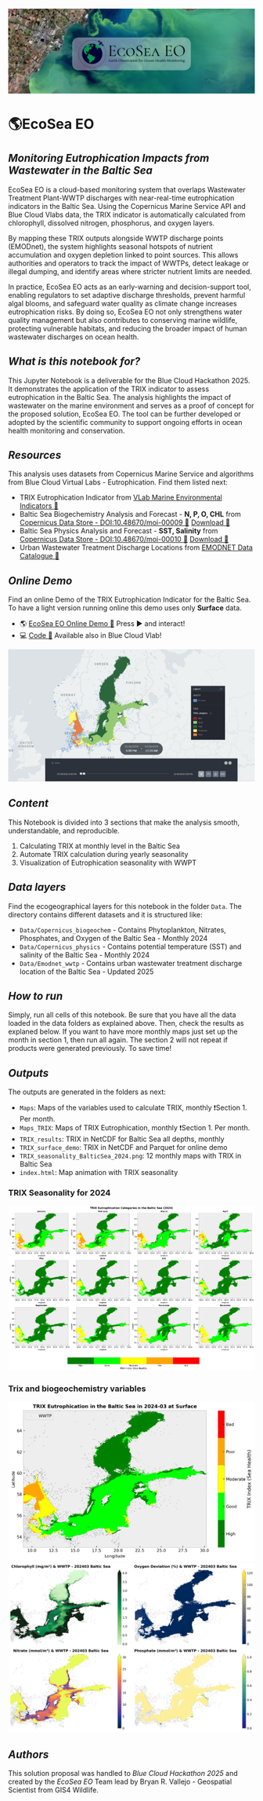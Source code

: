 ![eu](png\ecosea_banner.png)

# 🌎**EcoSea EO**
## *Monitoring Eutrophication Impacts from Wastewater in the Baltic Sea*

EcoSea EO is a cloud-based monitoring system that overlaps Wastewater Treatment Plant-WWTP discharges with near-real-time eutrophication indicators in the Baltic Sea. Using the Copernicus Marine Service API and Blue Cloud Vlabs data, the TRIX indicator is automatically calculated from chlorophyll, dissolved nitrogen, phosphorus, and oxygen layers.

By mapping these TRIX outputs alongside WWTP discharge points (EMODnet), the system highlights seasonal hotspots of nutrient accumulation and oxygen depletion linked to point sources. This allows authorities and operators to track the impact of WWTPs, detect leakage or illegal dumping, and identify areas where stricter nutrient limits are needed.

In practice, EcoSea EO acts as an early-warning and decision-support tool, enabling regulators to set adaptive discharge thresholds, prevent harmful algal blooms, and safeguard water quality as climate change increases eutrophication risks. By doing so, EcoSea EO not only strengthens water quality management but also contributes to conserving marine wildlife, protecting vulnerable habitats, and reducing the broader impact of human wastewater discharges on ocean health.

## *What is this notebook for?*

This Jupyter Notebook is a deliverable for the Blue Cloud Hackathon 2025. It demonstrates the application of the TRIX indicator to assess eutrophication in the Baltic Sea. The analysis highlights the impact of wastewater on the marine environment and serves as a proof of concept for the proposed solution, EcoSea EO. The tool can be further developed or adopted by the scientific community to support ongoing efforts in ocean health monitoring and conservation.

## *Resources*

This analysis uses datasets from Copernicus Marine Service and algorithms from Blue Cloud Virtual Labs - Eutrophication. Find them listed next:

- TRIX Eutrophication Indicator from [VLab Marine Environmental Indicators 🔗](https://blue-cloud.org/virtual-labs/marine-environmental-indicators)
- Baltic Sea Biogechemistry Analysis and Forecast - **N, P, O, CHL** from [Copernicus Data Store - DOI:10.48670/moi-00009 🔗](https://data.marine.copernicus.eu/product/BALTICSEA_ANALYSISFORECAST_BGC_003_007/description) [Download 🔗](https://data.marine.copernicus.eu/product/BALTICSEA_ANALYSISFORECAST_BGC_003_007/files?subdataset=cmems_mod_bal_bgc_anfc_P1M-m_202411&path=BALTICSEA_ANALYSISFORECAST_BGC_003_007%2Fcmems_mod_bal_bgc_anfc_P1M-m_202411%2F2024%2F)
- Baltic Sea Physics Analysis and Forecast - **SST, Salinity** from [Copernicus Data Store - DOI:10.48670/moi-00010 🔗](https://data.marine.copernicus.eu/product/BALTICSEA_ANALYSISFORECAST_PHY_003_006/description) [Download 🔗](https://data.marine.copernicus.eu/product/BALTICSEA_ANALYSISFORECAST_PHY_003_006/files?subdataset=cmems_mod_bal_phy_anfc_P1M-m_202311&path=BALTICSEA_ANALYSISFORECAST_PHY_003_006%2Fcmems_mod_bal_phy_anfc_P1M-m_202311%2F2024%2F)
- Urban Wastewater Treatment Discharge Locations from [EMODNET Data Catalogue 🔗](https://emodnet.ec.europa.eu/geonetwork/srv/api/records/0bd23b5e-b288-4273-b8b7-d073538ada52) 

## *Online Demo*

Find an online Demo of the TRIX Eutrophication Indicator for the Baltic Sea. To have a light version running online this demo uses only **Surface** data.

- 🌎 [EcoSea EO Online Demo 🔗](https://kepler.gl/demo/map/foursquare?path=https://data-api.foursquare.com/v1/maps/529f942e-1f65-4852-9be0-f1b06233679a) Press ▶️ and interact!
- 💻 [Code 🔗](https://github.com/gis4-wildlife/EcoSeaEO) Available also in Blue Cloud Vlab!

![demo-ecosea](png\demo-trix-ecosea.gif) 

## *Content*

This Notebook is divided into 3 sections that make the analysis smooth, understandable, and reproducible.

1. Calculating TRIX at monthly level in the Baltic Sea
2. Automate TRIX calculation during yearly seasonality
3. Visualization of Eutrophication seasonality with WWPT

## *Data layers*

Find the ecogeographical layers for this notebook in the folder ``Data``. The directory contains different datasets and it is structured like:

- ``Data/Copernicus_biogeochem`` - Contains Phytoplankton, Nitrates, Phosphates, and Oxygen of the Baltic Sea - Monthly 2024
- ``Data/Copernicus_physics`` - Contains potential temperature (SST) and salinity of the Baltic Sea - Monthly 2024
- ``Data/Emodnet_wwtp`` - Contains urban wastewater treatment discharge location of the Baltic Sea - Updated 2025

## *How to run*

Simply, run all cells of this notebook. Be sure that you have all the data loaded in the data folders as explained above. Then, check the results as explaned below. If you want to have more monthly maps just set up the month in section 1, then run all again. The section 2 will not repeat if products were generated previously. To save time!

## *Outputs*

The outputs are generated in the folders as next:

- ``Maps``: Maps of the variables used to calculate TRIX, monthly ❗Section 1. Per month.
- ``Maps_TRIX``: Maps of TRIX Eutrophication, monthly ❗Section 1. Per month.
- ``TRIX_results``: TRIX in NetCDF for Baltic Sea all depths, monthly
- ``TRIX_surface_demo``: TRIX in NetCDF and Parquet for online demo
- ``TRIX_seasonality_BalticSea_2024.png``: 12 monthly maps with TRIX in Baltic Sea
- ``index.html``: Map animation with TRIX seasonality

### TRIX Seasonality for 2024
![trix](png\TRIX_seasonality_BalticSea_2024.png)

### Trix and biogeochemistry variables

![biogeochem](png\TRIX_Eutrophication_BalticSea_202403.png)
![biogeochem](png\Variables_Biogeochem_BalticSea_202403.png)


## *Authors*

This solution proposal was handled to *Blue Cloud Hackathon 2025* and created by the *EcoSea EO* Team lead by Bryan R. Vallejo - Geospatial Scientist from GIS4 Wildlife.

